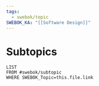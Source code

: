 ```yaml
---
tags:
  - swebok/topic
SWEBOK_KA: "[[Software Design]]"
---
```

# Subtopics
```dataview
LIST
FROM #swebok/subtopic 
WHERE SWEBOK_Topic=this.file.link
```
